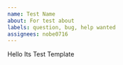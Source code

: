 ```yaml
---
name: Test Name
about: For test about
labels: question, bug, help wanted
assignees: nobe0716
---
```


Hello Its Test Template
